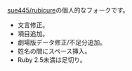 [sue445/rubicure](https://github.com/sue445/rubicure)の個人的なフォークです。

- 文言修正。
- 項目追加。
- 劇場版データ修正/不足分追加。
- 姓名の間にスペース挿入。
- Ruby 2.5未満は足切り。
